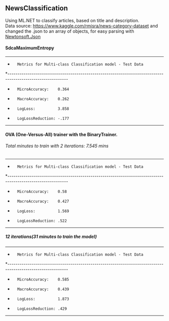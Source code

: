 ## NewsClassification

Using ML.NET to classify articles, based on title and description.</br>
Data source: https://www.kaggle.com/rmisra/news-category-dataset and changed the .json to an array of objects, for easy parsing with [Newtonsoft.Json](https://www.nuget.org/packages/Newtonsoft.Json/)

#### SdcaMaximumEntropy
*************************************************************************************************************
*       Metrics for Multi-class Classification model - Test Data
*------------------------------------------------------------------------------------------------------------
*       MicroAccuracy:    0.364
*       MacroAccuracy:    0.262
*       LogLoss:          3.858
*       LogLossReduction: -.177
*************************************************************************************************************


#### OVA (One-Versus-All) trainer with the BinaryTrainer.

###### Total minutes to train with 2 iterations: 7.545 mins
*************************************************************************************************************
*       Metrics for Multi-class Classification model - Test Data
*------------------------------------------------------------------------------------------------------------
*       MicroAccuracy:    0.58
*       MacroAccuracy:    0.427
*       LogLoss:          1.569
*       LogLossReduction: .522
***************************************************************************************************

##### 12 iterations(31 minutes to train the model)
*************************************************************************************************************
*       Metrics for Multi-class Classification model - Test Data
*------------------------------------------------------------------------------------------------------------
*       MicroAccuracy:    0.585
*       MacroAccuracy:    0.439
*       LogLoss:          1.873
*       LogLossReduction: .429
*************************************************************************************************************